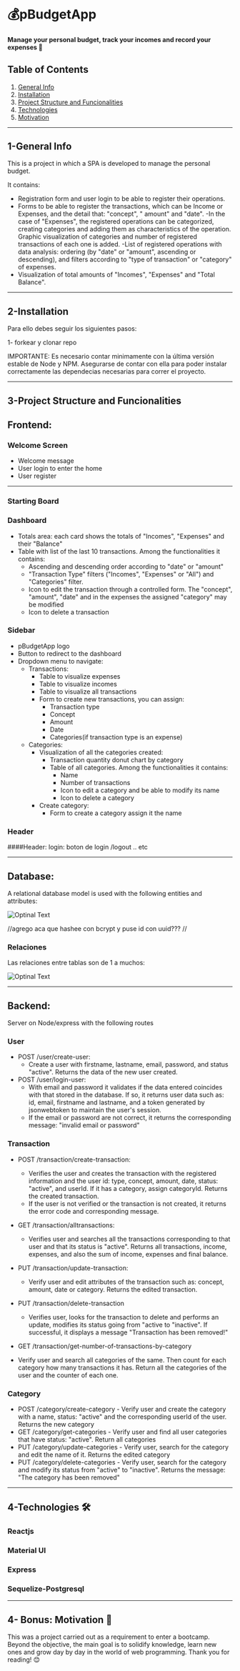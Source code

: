 # 💰pBudgetApp

#### Manage your personal budget, track your incomes and record your expenses 🚀

## Table of Contents
1. [General Info](#general-info)
2. [Installation](#installation)
3. [Project Structure and Funcionalities](#project-structure-and-funcionalities)
4. [Technologies](#technologies)
5. [Motivation](#motivation)

_______________________________________________________________________________


## 1-General Info

This is a project in which a SPA is developed to manage the personal budget.

It contains:

- Registration form and user login to be able to register their operations.
- Forms to be able to register the transactions, which can be Income or Expenses, and the detail that: "concept", " amount" and "date".
-In the case of "Expenses", the registered operations can be categorized, creating categories and adding them as characteristics of the operation. Graphic visualization of categories and number of registered transactions of each one is added.
-List of registered operations with data analysis: ordering (by "date" or "amount", ascending or descending), and filters according to "type of transaction" or "category" of expenses.
- Visualization of total amounts of "Incomes", "Expenses" and "Total Balance".


_______________________________________________________________________________


## 2-Installation

Para ello debes seguir los siguientes pasos:

1- forkear y clonar repo

IMPORTANTE: Es necesario contar minimamente con la última versión estable de Node y NPM. Asegurarse de contar con ella para poder instalar correctamente las dependecias necesarias para correr el proyecto.

_______________________________________________________________________________


## 3-Project Structure and Funcionalities

## Frontend:

### Welcome Screen

- Welcome message
- User login to enter the home
- User register

_______________________________________________________________________________

### Starting Board

 ### Dashboard
 - Totals area: each card shows the totals of "Incomes", "Expenses" and their "Balance"
 - Table with list of the last 10 transactions. Among the functionalities it contains:
    - Ascending and descending order according to "date" or "amount"
    - "Transaction Type" filters ("Incomes", "Expenses" or "All") and "Categories" filter.
    - Icon to edit the transaction through a controlled form. The "concept", "amount", "date" and in the expenses the assigned "category" may be modified
    - Icon to delete a transaction

### Sidebar
 - pBudgetApp logo
 - Button to redirect to the dashboard
 - Dropdown menu to navigate:
    - Transactions:
      - Table to visualize expenses
      - Table to visualize incomes
      - Table to visualize all transactions
      - Form to create new transactions, you can assign:
        - Transaction type
        - Concept
        - Amount
        - Date
        - Categories(if transaction type is an expense)
    - Categories:
      - Visualization of all the categories created:   
        - Transaction quantity donut chart by category
        - Table of all categories. Among the functionalities it contains:
           - Name
           - Number of transactions
           - Icon to edit a category and be able to modify its name
           - Icon to delete a category
      - Create category:
        - Form to create a category assign it the name
            
### Header
 ####Header:
  		 login:
		 boton de login /logout .. etc 

_______________________________________________________________________________

## Database:

A relational database model is used with the following entities and attributes:


![Optinal Text](/images/Diagram.jpg)


	
//agrego aca que hashee con bcrypt y puse id con uuid??? //

### Relaciones

Las relaciones entre tablas son de 1 a muchos:

![Optinal Text](/images/relations.jpg)



_______________________________________________________________________________

## Backend:

Server on Node/express with the following routes
 
 ### User

 -  POST /user/create-user:
    - Create a user with firstname, lastname, email, password, and status "active". Returns the data of the new user created. 
 - POST  /user/login-user:
   - With email and password it validates if the data entered coincides with that stored in the database. If so, it returns user data such as: id, email, firstname and lastname, and a token generated by jsonwebtoken to maintain the user's session.          
   - If the email or password are not correct, it returns the corresponding message: "invalid email or password" 
   

  ### Transaction

 -  POST /transaction/create-transaction:
    - Verifies the user and creates the transaction with the registered information and the user id: type, concept, amount, date, status: "active", and userId. If it has a category, assign categoryId. Returns the created transaction.
    - If the user is not verified or the transaction is not created, it returns the error code and corresponding message.

 - GET /transaction/alltransactions:
   - Verifies user and searches all the transactions corresponding to that user and that its status is "active". Returns all transactions, income, expenses, and also the sum of income, expenses and final balance.          
   

 - PUT /transaction/update-transaction:
   - Verify user and edit attributes of the transaction such as: concept, amount, date or category. Returns the edited transaction.      
 
 - PUT /transaction/delete-transaction
   - Verifies user, looks for the transaction to delete and performs an update, modifies its status going from "active to "inactive". If successful, it displays a message "Transaction has been removed!"

  - GET /transaction/get-number-of-transactions-by-category
   - Verify user and search all categories of the same. Then count for each category how many transactions it has. Return all the categories of the user and the counter of each one.

  ### Category

  -  POST /category/create-category
    - Verify user and create the category with a name, status: "active" and the corresponding userId of the user. Returns the new category
  -  GET /category/get-categories
    - Verify user and find all user categories that have status: "active". Return all categories
  -  PUT /category/update-categories
    - Verify user, search for the category and edit the name of it. Returns the edited category
  -  PUT /category/delete-categories
    - Verify user, search for the category and modify its status from "active" to "inactive". Returns the message: "The category has been removed"

_______________________________________________________________________________
							
## 4-Technologies 🛠
 
 ### Reactjs
 ### Material UI
 ### Express
 ### Sequelize-Postgresql
 
_______________________________________________________________________________

## 4- Bonus: Motivation 🚀

This was a project carried out as a requirement to enter a bootcamp. Beyond the objective, the main goal is to solidify knowledge, learn new ones and grow day by day in the world of web programming. Thank you for reading! 😊